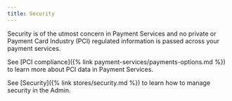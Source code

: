 ```yaml
---
title: Security
---
```


Security is of the utmost concern in Payment Services and no private or Payment Card Industry (PCI) regulated information is passed across your payment services.

See [PCI compliance]({% link payment-services/payments-options.md %}) to learn more about PCI data in Payment Services.

See [Security]({% link stores/security.md %}) to learn how to manage security in the Admin.